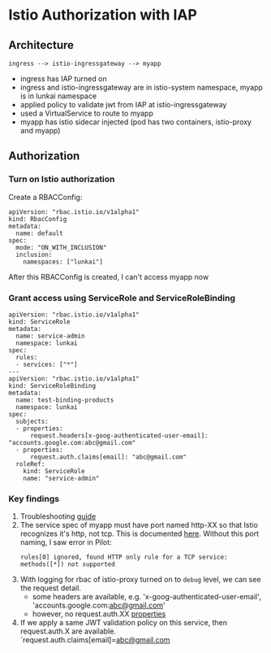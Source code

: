 # Istio Authorization with IAP

## Architecture
```
ingress --> istio-ingressgateway --> myapp
```

- ingress has IAP turned on
- ingress and istio-ingressgateway are in istio-system namespace, myapp is in lunkai namespace
- applied policy to validate jwt from IAP at istio-ingressgateway
- used a VirtualService to route to myapp
- myapp has istio sidecar injected (pod has two containers, istio-proxy and myapp)

## Authorization

### Turn on Istio authorization

Create a RBACConfig:
```
apiVersion: "rbac.istio.io/v1alpha1"
kind: RbacConfig
metadata:
  name: default
spec:
  mode: "ON_WITH_INCLUSION"
  inclusion:
    namespaces: ["lunkai"]
```

After this RBACConfig is created, I can't access myapp now

### Grant access using ServiceRole and ServiceRoleBinding
```
apiVersion: "rbac.istio.io/v1alpha1"
kind: ServiceRole
metadata:
  name: service-admin
  namespace: lunkai
spec:
  rules:
  - services: ["*"]
---
apiVersion: "rbac.istio.io/v1alpha1"
kind: ServiceRoleBinding
metadata:
  name: test-binding-products
  namespace: lunkai
spec:
  subjects:
  - properties:
      request.headers[x-goog-authenticated-user-email]: "accounts.google.com:abc@gmail.com"
  - properties:
      request.auth.claims[email]: "abc@gmail.com"
  roleRef:
    kind: ServiceRole
    name: "service-admin"
```

### Key findings
1. Troubleshooting [guide](https://preliminary.istio.io/help/ops/security/debugging-authorization/)
1. The service spec of myapp must have port named http-XX so that Istio recognizes it's http, not tcp.
   This is documented [here](https://istio.io/help/faq/traffic-management/#naming-port-convention).
   Without this port naming, I saw error in Pilot:
   ```
   rules[0] ignored, found HTTP only rule for a TCP service: methods([*]) not supported
   ```
1. With logging for rbac of istio-proxy turned on to `debug` level, we can see the request detail.
   - some headers are available, e.g. 'x-goog-authenticated-user-email', 'accounts.google.com:abc@gmail.com'
   - however, no request.auth.XX [properties](https://istio.io/docs/reference/config/authorization/constraints-and-properties/#properties)
1. If we apply a same JWT validation policy on this service, then request.auth.X are available.
   `request.auth.claims[email]=abc@gmail.com

